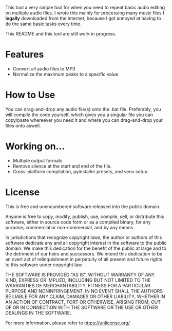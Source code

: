 This tool a very simple tool for when you need to repeat basic audio editing on multiple audio files.
I wrote this mainly for processing many music files I **legally** downloaded from the internet, because I got annoyed at having to do the same basic tasks every time.

This README and this tool are still work in progress.


# Features
* Convert all audio files to MP3
* Normalize the maximum peaks to a specific value


# How to Use
You can drag-and-drop any audio file(s) onto the .bat file.
Preferably, you will compile the code yourself, which gives you a singular file you can copy/paste whereever you need it and where you can drag-and-drop your files onto aswell.


# Working on...
* Multiple output formats
* Remove silence at the start and end of the file.
* Cross-platform compilation, pyinstaller presets, and venv setup.


# License
This is free and unencumbered software released into the public domain.

Anyone is free to copy, modify, publish, use, compile, sell, or
distribute this software, either in source code form or as a compiled
binary, for any purpose, commercial or non-commercial, and by any
means.

In jurisdictions that recognize copyright laws, the author or authors
of this software dedicate any and all copyright interest in the
software to the public domain. We make this dedication for the benefit
of the public at large and to the detriment of our heirs and
successors. We intend this dedication to be an overt act of
relinquishment in perpetuity of all present and future rights to this
software under copyright law.

THE SOFTWARE IS PROVIDED "AS IS", WITHOUT WARRANTY OF ANY KIND,
EXPRESS OR IMPLIED, INCLUDING BUT NOT LIMITED TO THE WARRANTIES OF
MERCHANTABILITY, FITNESS FOR A PARTICULAR PURPOSE AND NONINFRINGEMENT.
IN NO EVENT SHALL THE AUTHORS BE LIABLE FOR ANY CLAIM, DAMAGES OR
OTHER LIABILITY, WHETHER IN AN ACTION OF CONTRACT, TORT OR OTHERWISE,
ARISING FROM, OUT OF OR IN CONNECTION WITH THE SOFTWARE OR THE USE OR
OTHER DEALINGS IN THE SOFTWARE.

For more information, please refer to <https://unlicense.org/>
